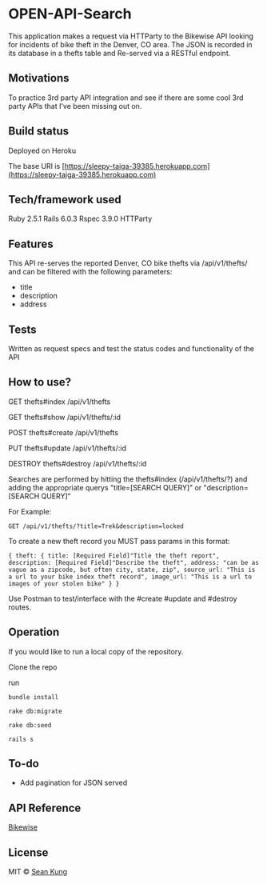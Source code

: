 # OPEN-API-Search
This application makes a request via HTTParty to the Bikewise API looking for incidents of bike theft in the Denver, CO area.
The JSON is recorded in its database in a thefts table and Re-served via a RESTful endpoint.

## Motivations
To practice 3rd party API integration and see if there are some cool 3rd party APIs that I've been missing out on.

## Build status
Deployed on Heroku

The base URI is [https://sleepy-taiga-39385.herokuapp.com](https://sleepy-taiga-39385.herokuapp.com)

## Tech/framework used
Ruby 2.5.1
Rails 6.0.3
Rspec 3.9.0
HTTParty

## Features
This API re-serves the reported Denver, CO bike thefts via /api/v1/thefts/ and can be filtered with the following parameters:
* title
* description
* address

## Tests
Written as request specs and test the status codes and functionality of the API

## How to use?
GET     thefts#index    /api/v1/thefts

GET     thefts#show     /api/v1/thefts/:id

POST    thefts#create   /api/v1/thefts

PUT     thefts#update   /api/v1/thefts/:id

DESTROY thefts#destroy  /api/v1/thefts/:id


Searches are performed by hitting the thefts#index (/api/v1/thefts/?) and adding the appropriate querys "title=[SEARCH QUERY]" or  "description=[SEARCH QUERY]"

For Example:

`GET /api/v1/thefts/?title=Trek&description=locked`

To create a new theft record you MUST pass params in this format:

`
{
  theft: {
    title: [Required Field]"Title the theft report",
    description: [Required Field]"Describe the theft",
    address: "can be as vague as a zipcode, but often city, state, zip",
    source_url: "This is a url to your bike index theft record",
    image_url: "This is a url to images of your stolen bike"
  }
}
`

Use Postman to test/interface with the #create #update and #destroy routes.

## Operation
If you would like to run a local copy of the repository.

Clone the repo

run

`bundle install`

`rake db:migrate`

`rake db:seed`

`rails s`


## To-do
* Add pagination for JSON served

## API Reference
[Bikewise](www.bikewise.org)

## License
MIT © [Sean Kung](www.seankung.us)
